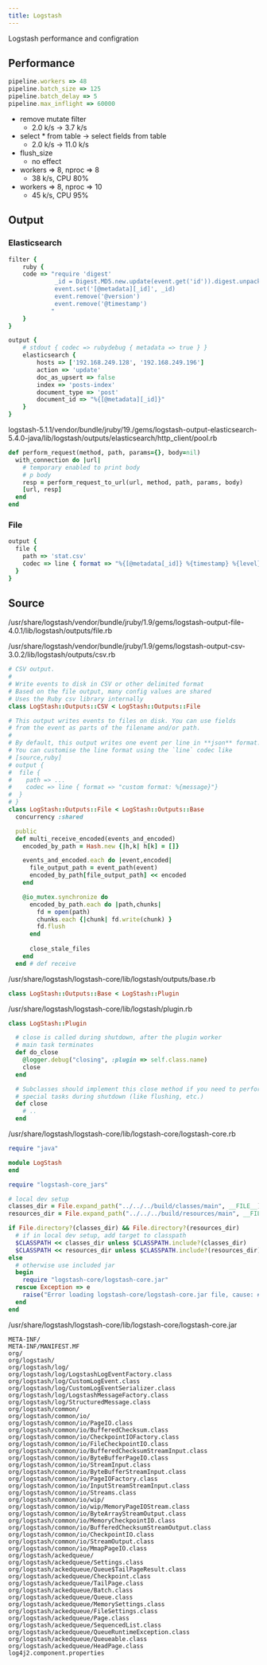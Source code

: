 ```yaml
---
title: Logstash
---
```


Logstash performance and configration

<!--more-->

## Performance

```ruby
pipeline.workers => 48
pipeline.batch_size => 125
pipeline.batch_delay => 5
pipeline.max_inflight => 60000
```

* remove mutate filter
    * 2.0 k/s -> 3.7 k/s
* select * from table -> select fields from table
    * 2.0 k/s -> 11.0 k/s
* flush_size
    * no effect
* workers => 8, nproc => 8
    * 38 k/s, CPU 80%
* workers => 8, nproc => 10
    * 45 k/s, CPU 95%

## Output

### Elasticsearch

```ruby
filter {
    ruby {
    code => "require 'digest'
             _id = Digest.MD5.new.update(event.get('id')).digest.unpack('Q').first
             event.set('[@metadata][_id]', _id)
             event.remove('@version')
             event.remove('@timestamp')
            "
    }
}

output {
    # stdout { codec => rubydebug { metadata => true } }
    elasticsearch {
        hosts => ['192.168.249.128', '192.168.249.196']
        action => 'update'
        doc_as_upsert => false
        index => 'posts-index'
        document_type => 'post'
        document_id => "%{[@metadata][_id]}"
    }
}
```

logstash-5.1.1/vendor/bundle/jruby/19./gems/logstash-output-elasticsearch-5.4.0-java/lib/logstash/outputs/elasticsearch/http_client/pool.rb

```ruby
def perform_request(method, path, params={}, body=nil)
  with_connection do |url|
    # temporary enabled to print body
    # p body
    resp = perform_request_to_url(url, method, path, params, body)
    [url, resp]
  end
end
```

### File

```ruby
output {
  file {
    path => 'stat.csv'
    codec => line { format => "%{[@metadata[_id]} %{timestamp} %{level} %{msg}" }
  }
}
```

## Source

/usr/share/logstash/vendor/bundle/jruby/1.9/gems/logstash-output-file-4.0.1/lib/logstash/outputs/file.rb

/usr/share/logstash/vendor/bundle/jruby/1.9/gems/logstash-output-csv-3.0.2/lib/logstash/outputs/csv.rb

```ruby
# CSV output.
#
# Write events to disk in CSV or other delimited format
# Based on the file output, many config values are shared
# Uses the Ruby csv library internally
class LogStash::Outputs::CSV < LogStash::Outputs::File
```

```ruby
# This output writes events to files on disk. You can use fields
# from the event as parts of the filename and/or path.
#
# By default, this output writes one event per line in **json** format.
# You can customise the line format using the `line` codec like
# [source,ruby]
# output {
#  file {
#    path => ...
#    codec => line { format => "custom format: %{message}"}
#  }
# }
class LogStash::Outputs::File < LogStash::Outputs::Base
  concurrency :shared

  public
  def multi_receive_encoded(events_and_encoded)
    encoded_by_path = Hash.new {|h,k| h[k] = []}

    events_and_encoded.each do |event,encoded|
      file_output_path = event_path(event)
      encoded_by_path[file_output_path] << encoded
    end

    @io_mutex.synchronize do
      encoded_by_path.each do |path,chunks|
        fd = open(path)
        chunks.each {|chunk| fd.write(chunk) }
        fd.flush
      end
      
      close_stale_files
    end   
  end # def receive
```

/usr/share/logstash/logstash-core/lib/logstash/outputs/base.rb

```ruby
class LogStash::Outputs::Base < LogStash::Plugin
```

/usr/share/logstash/logstash-core/lib/logstash/plugin.rb

```ruby
class LogStash::Plugin

  # close is called during shutdown, after the plugin worker
  # main task terminates
  def do_close
    @logger.debug("closing", :plugin => self.class.name)
    close
  end

  # Subclasses should implement this close method if you need to perform any
  # special tasks during shutdown (like flushing, etc.)
  def close
    # ..
  end
```

/usr/share/logstash/logstash-core/lib/logstash-core/logstash-core.rb

```ruby
require "java"

module LogStash
end

require "logstash-core_jars"

# local dev setup
classes_dir = File.expand_path("../../../build/classes/main", __FILE__)
resources_dir = File.expand_path("../../../build/resources/main", __FILE__)

if File.directory?(classes_dir) && File.directory?(resources_dir)
  # if in local dev setup, add target to classpath
  $CLASSPATH << classes_dir unless $CLASSPATH.include?(classes_dir)
  $CLASSPATH << resources_dir unless $CLASSPATH.include?(resources_dir)
else
  # otherwise use included jar
  begin
    require "logstash-core/logstash-core.jar"
  rescue Exception => e
    raise("Error loading logstash-core/logstash-core.jar file, cause: #{e.message}")
  end
end
```

/usr/share/logstash/logstash-core/lib/logstash-core/logstash-core.jar

```
META-INF/
META-INF/MANIFEST.MF
org/
org/logstash/
org/logstash/log/
org/logstash/log/LogstashLogEventFactory.class
org/logstash/log/CustomLogEvent.class
org/logstash/log/CustomLogEventSerializer.class
org/logstash/log/LogstashMessageFactory.class
org/logstash/log/StructuredMessage.class
org/logstash/common/
org/logstash/common/io/
org/logstash/common/io/PageIO.class
org/logstash/common/io/BufferedChecksum.class
org/logstash/common/io/CheckpointIOFactory.class
org/logstash/common/io/FileCheckpointIO.class
org/logstash/common/io/BufferedChecksumStreamInput.class
org/logstash/common/io/ByteBufferPageIO.class
org/logstash/common/io/StreamInput.class
org/logstash/common/io/ByteBufferStreamInput.class
org/logstash/common/io/PageIOFactory.class
org/logstash/common/io/InputStreamStreamInput.class
org/logstash/common/io/Streams.class
org/logstash/common/io/wip/
org/logstash/common/io/wip/MemoryPageIOStream.class
org/logstash/common/io/ByteArrayStreamOutput.class
org/logstash/common/io/MemoryCheckpointIO.class
org/logstash/common/io/BufferedChecksumStreamOutput.class
org/logstash/common/io/CheckpointIO.class
org/logstash/common/io/StreamOutput.class
org/logstash/common/io/MmapPageIO.class
org/logstash/ackedqueue/
org/logstash/ackedqueue/Settings.class
org/logstash/ackedqueue/Queue$TailPageResult.class
org/logstash/ackedqueue/Checkpoint.class
org/logstash/ackedqueue/TailPage.class
org/logstash/ackedqueue/Batch.class
org/logstash/ackedqueue/Queue.class
org/logstash/ackedqueue/MemorySettings.class
org/logstash/ackedqueue/FileSettings.class
org/logstash/ackedqueue/Page.class
org/logstash/ackedqueue/SequencedList.class
org/logstash/ackedqueue/QueueRuntimeException.class
org/logstash/ackedqueue/Queueable.class
org/logstash/ackedqueue/HeadPage.class
log4j2.component.properties
```
